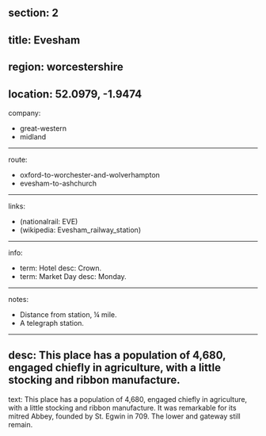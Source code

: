 section: 2
----
title: Evesham
----
region: worcestershire
----
location: 52.0979, -1.9474
----
company:
- great-western
- midland
----
route:
- oxford-to-worchester-and-wolverhampton
- evesham-to-ashchurch
----
links:
- (nationalrail: EVE)
- (wikipedia: Evesham_railway_station)
----
info:
- term: Hotel
  desc: Crown.
- term: Market Day
  desc: Monday.
----
notes:
- Distance from station, ¼ mile.
- A telegraph station.
----
desc: This place has a population of 4,680, engaged chiefly in agriculture, with a little stocking and ribbon manufacture.
----
text: This place has a population of 4,680, engaged chiefly in agriculture, with a little stocking and ribbon manufacture. It was remarkable for its mitred Abbey, founded by St. Egwin in 709. The lower and gateway still remain.
